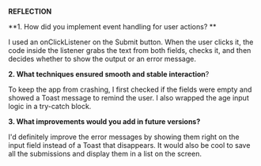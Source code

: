 **REFLECTION**

**1. How did you implement event handling for user actions? **

  I used an onClickListener on the Submit button. When the user clicks it, the code inside the listener grabs the 
text from both fields, checks it, and then decides whether to show the output or an error message.

**2. What techniques ensured smooth and stable interaction**? 

  To keep the app from crashing, I first checked if the fields were empty and showed a Toast message to remind the user.
I also wrapped the age input logic in a try-catch block.

**3. What improvements would you add in future versions?**
  
   I'd definitely improve the error messages by showing them right on the input field instead of a Toast that disappears. 
It would also be cool to save all the submissions and display them in a list on the screen.
